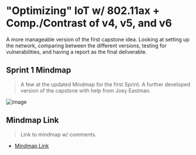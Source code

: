 # "Optimizing" IoT w/ 802.11ax + Comp./Contrast of v4, v5, and v6
A more manageable version of the first capstone idea. Looking at setting up the network, comparing between the different versions, testing for vulnerabilities, and having a report as the final deliverable. 
## Sprint 1 Mindmap
> A few at the updated Mindmap for the first Sprint. A further developed version of the capstone with help from Joey Eastman.

![image](https://github.com/seabar24/Capstone/assets/71162295/4a800777-2bfd-44a0-b476-e8714f34985d)

## Mindmap Link
> Link to mindmap w/ comments.
* [Mindmap Link](https://drive.mindmup.com/map/1R8EBa6PI2j-Inq2aMGillYrc-WuBF6wt)
